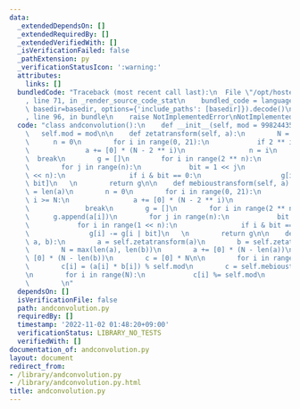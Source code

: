 ```yaml
---
data:
  _extendedDependsOn: []
  _extendedRequiredBy: []
  _extendedVerifiedWith: []
  _isVerificationFailed: false
  _pathExtension: py
  _verificationStatusIcon: ':warning:'
  attributes:
    links: []
  bundledCode: "Traceback (most recent call last):\n  File \"/opt/hostedtoolcache/Python/3.10.8/x64/lib/python3.10/site-packages/onlinejudge_verify/documentation/build.py\"\
    , line 71, in _render_source_code_stat\n    bundled_code = language.bundle(stat.path,\
    \ basedir=basedir, options={'include_paths': [basedir]}).decode()\n  File \"/opt/hostedtoolcache/Python/3.10.8/x64/lib/python3.10/site-packages/onlinejudge_verify/languages/python.py\"\
    , line 96, in bundle\n    raise NotImplementedError\nNotImplementedError\n"
  code: "class andconvolution():\n    def __init__(self, mod = 998244353):\n     \
    \   self.mod = mod\n\n    def zetatransform(self, a):\n        N = len(a)\n  \
    \      n = 0\n        for i in range(0, 21):\n            if 2 ** i >= N:\n  \
    \              a += [0] * (N - 2 ** i)\n                n = i\n              \
    \  break\n        g = []\n        for i in range(2 ** n):\n            g.append(a[i])\n\
    \        for j in range(n):\n            bit = 1 << j\n            for i in range(1\
    \ << n):\n                if i & bit == 0:\n                    g[i] += g[i |\
    \ bit]\n   \n        return g\n\n    def mebioustransform(self, a):\n        N\
    \ = len(a)\n        n = 0\n        for i in range(0, 21):\n            if 2 **\
    \ i >= N:\n                a += [0] * (N - 2 ** i)\n                n = i\n  \
    \              break\n        g = []\n        for i in range(2 ** n):\n      \
    \      g.append(a[i])\n        for j in range(n):\n            bit = 1 << j\n\
    \            for i in range(1 << n):\n                if i & bit == 0:\n     \
    \               g[i] -= g[i | bit]\n   \n        return g\n\n    def ANDconv(self,\
    \ a, b):\n        a = self.zetatransform(a)\n        b = self.zetatransform(b)\n\
    \        N = max(len(a), len(b))\n        a += [0] * (N - len(a))\n        b +=\
    \ [0] * (N - len(b))\n        c = [0] * N\n\n        for i in range(N):\n    \
    \        c[i] = (a[i] * b[i]) % self.mod\n        c = self.mebioustransform(c)\n\
    \n        for i in range(N):\n            c[i] %= self.mod\n        return c\n\
    \        \n"
  dependsOn: []
  isVerificationFile: false
  path: andconvolution.py
  requiredBy: []
  timestamp: '2022-11-02 01:48:20+09:00'
  verificationStatus: LIBRARY_NO_TESTS
  verifiedWith: []
documentation_of: andconvolution.py
layout: document
redirect_from:
- /library/andconvolution.py
- /library/andconvolution.py.html
title: andconvolution.py
---
```

